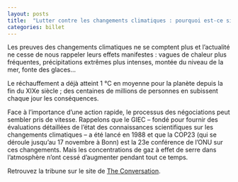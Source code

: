```yaml
---
layout: posts
title:  "Lutter contre les changements climatiques : pourquoi est-ce si compliqué ?"
categories: billet
---
```


Les preuves des changements climatiques ne se comptent plus et l’actualité ne cesse de nous rappeler leurs effets manifestes : vagues de chaleur plus fréquentes, précipitations extrêmes plus intenses, montée du niveau de la mer, fonte des glaces…

Le réchauffement a déjà atteint 1 °C en moyenne pour la planète depuis la fin du XIXe siècle ; des centaines de millions de personnes en subissent chaque jour les conséquences.

Face à l’importance d’une action rapide, le processus des négociations peut sembler pris de vitesse. Rappelons que le GIEC – fondé pour fournir des évaluations détaillées de l’état des connaissances scientifiques sur les changements climatiques – a été lancé en 1988 et que la COP23 (qui se déroule jusqu’au 17 novembre à Bonn) est la 23e conférence de l’ONU sur ces changements. Mais les concentrations de gaz à effet de serre dans l’atmosphère n’ont cessé d’augmenter pendant tout ce temps.

Retrouvez la tribune sur le site de [The Conversation].

[The Conversation]:https://theconversation.com/lutter-contre-les-changements-climatiques-pourquoi-est-ce-si-complique-87058